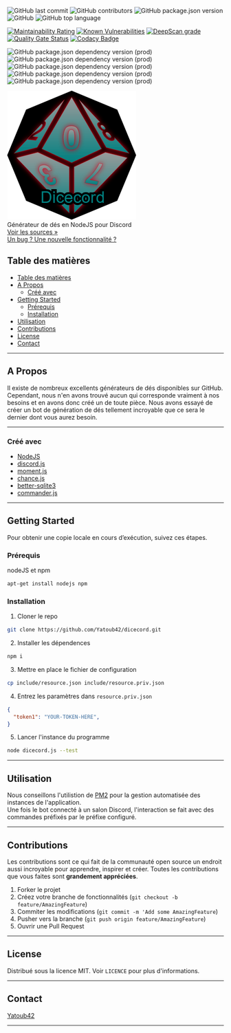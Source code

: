 ![GitHub last commit](https://img.shields.io/github/last-commit/Yatoub42/dicecord.svg?style=flat-square)
![GitHub contributors](https://img.shields.io/github/contributors/Yatoub42/dicecord.svg?style=flat-square)
![GitHub package.json version](https://img.shields.io/github/package-json/v/Yatoub42/dicecord.svg?style=flat-square)
![GitHub](https://img.shields.io/github/license/Yatoub42/dicecord.svg?style=flat-square)
![GitHub top language](https://img.shields.io/github/languages/top/Yatoub42/dicecord.svg?style=flat-square)

[![Maintainability Rating](https://sonarcloud.io/api/project_badges/measure?project=Yatoub42_dicecord&metric=sqale_rating)](https://sonarcloud.io/dashboard?id=Yatoub42_dicecord)
[![Known Vulnerabilities](https://snyk.io/test/github/Yatoub42/dicecord/badge.svg?targetFile=package.json)](https://snyk.io/test/github/Yatoub42/dicecord?targetFile=package.json)
[![DeepScan grade](https://deepscan.io/api/teams/4033/projects/5839/branches/46510/badge/grade.svg)](https://deepscan.io/dashboard#view=project&tid=4033&pid=5839&bid=46510)
[![Quality Gate Status](https://sonarcloud.io/api/project_badges/measure?project=Yatoub42_dicecord&metric=alert_status)](https://sonarcloud.io/dashboard?id=Yatoub42_dicecord)
[![Codacy Badge](https://api.codacy.com/project/badge/Grade/a618051850ac45279a004c69b0e3e400)](https://www.codacy.com/app/Yatoub42/dicecord?utm_source=github.com&amp;utm_medium=referral&amp;utm_content=Yatoub42/dicecord&amp;utm_campaign=Badge_Grade)  

![GitHub package.json dependency version (prod)](https://img.shields.io/github/package-json/dependency-version/Yatoub42/dicecord/discord.js.svg?style=flat-square)
![GitHub package.json dependency version (prod)](https://img.shields.io/github/package-json/dependency-version/Yatoub42/dicecord/better-sqlite3.svg?style=flat-square)
![GitHub package.json dependency version (prod)](https://img.shields.io/github/package-json/dependency-version/Yatoub42/dicecord/commander.svg?style=flat-square)
![GitHub package.json dependency version (prod)](https://img.shields.io/github/package-json/dependency-version/Yatoub42/dicecord/moment.svg?style=flat-square)
![GitHub package.json dependency version (prod)](https://img.shields.io/github/package-json/dependency-version/Yatoub42/dicecord/chance.svg?style=flat-square)

<!-- PROJECT LOGO -->
![GitHub Logo](include/logo.png)  
Générateur de dés en NodeJS pour Discord  
[Voir les sources »](https://github.com/Yatoub42/dicecord)  
[Un bug ? Une nouvelle fonctionnalité ?](https://github.com/Yatoub42/dicecord/issues)

<!-- TABLE OF CONTENTS -->
## Table des matières

- [Table des matières](#table-des-mati%C3%A8res)
- [A Propos](#a-propos)
  - [Créé avec](#cr%C3%A9%C3%A9-avec)
- [Getting Started](#getting-started)
  - [Prérequis](#pr%C3%A9requis)
  - [Installation](#installation)
- [Utilisation](#utilisation)
- [Contributions](#contributions)
- [License](#license)
- [Contact](#contact)

----

<!-- ABOUT THE PROJECT -->
## A Propos

 Il existe de nombreux excellents générateurs de dés disponibles sur GitHub. Cependant, nous n'en avons trouvé aucun qui corresponde vraiment à nos besoins et en avons donc créé un de toute pièce. Nous avons essayé de créer un bot de génération de dés tellement incroyable que ce sera le dernier dont vous aurez besoin.

----

### Créé avec

- [NodeJS](https://nodejs.org/en/about/)  
- [discord.js](https://discord.js.org/#/)  
- [moment.js](https://momentjs.com/)  
- [chance.js](https://chancejs.com/)  
- [better-sqlite3](https://www.npmjs.com/package/better-sqlite3)  
- [commander.js](https://github.com/tj/commander.js/)  

----

<!-- GETTING STARTED -->
## Getting Started

 Pour obtenir une copie locale en cours d’exécution, suivez ces étapes.

### Prérequis

 nodeJS et npm

 ``` sh
 apt-get install nodejs npm
 ```

### Installation

1. Cloner le repo  

  ``` sh
  git clone https://github.com/Yatoub42/dicecord.git
  ```

2. Installer les dépendences  

  ``` sh
  npm i
  ```

3. Mettre en place le fichier de configuration  

  ``` sh
  cp include/resource.json include/resource.priv.json
  ```

4. Entrez les paramètres dans `resource.priv.json`  

  ``` json
  {
    "token1": "YOUR-TOKEN-HERE",
  }
  ```

5. Lancer l'instance du programme  

  ``` sh
  node dicecord.js --test
  ```

----

<!-- USAGE EXAMPLES -->
## Utilisation

 Nous conseillons l'utilistion de [PM2](https://pm2.io/doc/en/runtime/overview/) pour la gestion automatisée des instances de l'application.  
 Une fois le bot connecté à un salon Discord, l'interaction se fait avec des commandes préfixés par le préfixe configuré.  

----
<!-- CONTRIBUTING -->
## Contributions

 Les contributions sont ce qui fait de la communauté open source un endroit aussi incroyable pour apprendre, inspirer et créer. Toutes les contributions que vous faites sont **grandement appréciées**.

1. Forker le projet  
2. Créez votre branche de fonctionnalités (`git checkout -b feature/AmazingFeature`)  
3. Commiter les modifications (`git commit -m 'Add some AmazingFeature`)  
4. Pusher vers la branche (`git push origin feature/AmazingFeature`)  
5. Ouvrir une Pull Request  

----
<!-- LICENSE -->
## License

 Distribué sous la licence MIT. Voir `LICENCE` pour plus d'informations.  

----
<!-- CONTACT -->
## Contact

 [Yatoub42](https://github.com/Yatoub42)

----
